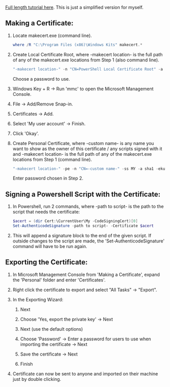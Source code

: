 [Full length tutorial here](https://www.darkoperator.com/blog/2013/3/5/powershell-basics-execution-policy-part-1.html). This is just a simplified version for myself.

## Making a Certificate:

1. Locate makecert.exe (command line).
   
    ``` powershell
    where /R "C:\Program Files (x86)\Windows Kits" makecert.*
    ```

2. Create Local Certificate Root, where -makecert location- is the full path of any of the makecert.exe locations from Step 1 (also command line).
    ``` powershell
    "-makecert location-" -n "CN=PowerShell Local Certificate Root" -a sha1 -eku 1.3.6.1.5.5.7.3.3 -r -sv root.pvk root.cer -ss Root -sr localMachine
    ```
    Choose a password to use.

3. Windows Key + R -> Run 'mmc' to open the Microsoft Management Console.

4. File -> Add/Remove Snap-in.

5. Certificates -> Add.

6. Select 'My user account' -> Finish.

7. Click 'Okay'.

8. Create Personal Certificate, where -custom name- is any name you want to show as the owner of this certificate / any scripts signed with it and -makecert location- is the full path of any of the makecert.exe locations from Step 1 (command line).
    ``` powershell
    "-makecert location-" -pe -n "CN=-custom name-" -ss MY -a sha1 -eku 1.3.6.1.5.5.7.3.3 -iv root.pvk -ic root.cer
    ```
    Enter password chosen in Step 2.

## Signing a Powershell Script with the Certificate:

1. In Powershell, run 2 commands, where -path to script- is the path to the script that needs the certificate: 
   
    ``` powershell
    $acert = (dir Cert:\CurrentUser\My -CodeSigningCert)[0]
    Set-AuthenticodeSignature -path to script- -Certificate $acert 
    ```

2. This will append a signature block to the end of the given script. If outside changes to the script are made, the 'Set-AuthenticodeSignature' command will have to be run again.

## Exporting the Certificate:

1. In Microsoft Management Console from 'Making a Certificate', expand the 'Personal' folder and enter 'Certificates'.

2. Right click the certificate to export and select "All Tasks" -> "Export".

3. In the Exporting Wizard: 
   
   1. Next
   
   2. Choose 'Yes, export the private key' -> Next
   
   3. Next (use the default options)
   
   4. Choose 'Password' -> Enter a password for users to use when importing the certificate -> Next
   
   5. Save the certificate -> Next
   
   6. Finish

4. Certificate can now be sent to anyone and imported on their machine just by double clicking.
